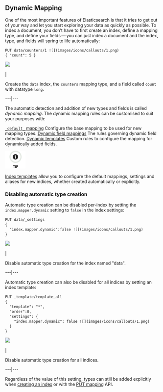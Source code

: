 ## Dynamic Mapping

One of the most important features of Elasticsearch is that it tries to get out of your way and let you start exploring your data as quickly as possible. To index a document, you don’t have to first create an index, define a mapping type, and define your fields — you can just index a document and the index, type, and fields will spring to life automatically:
    
    
    PUT data/counters/1 ![](images/icons/callouts/1.png)
    { "count": 5 }

![](images/icons/callouts/1.png)

| 

Creates the `data` index, the `counters` mapping type, and a field called `count` with datatype `long`.   
  
---|---  
  
The automatic detection and addition of new types and fields is called _dynamic mapping_. The dynamic mapping rules can be customised to suit your purposes with:

[`_default_` mapping](default-mapping.html "_default_ mapping")
     Configure the base mapping to be used for new mapping types. 
[Dynamic field mappings](dynamic-field-mapping.html "Dynamic field mapping")
     The rules governing dynamic field detection. 
[Dynamic templates](dynamic-templates.html "Dynamic templates")
     Custom rules to configure the mapping for dynamically added fields. 

![Tip](images/icons/tip.png)

[Index templates](indices-templates.html "Index Templates") allow you to configure the default mappings, settings and aliases for new indices, whether created automatically or explicitly.

### Disabling automatic type creation

Automatic type creation can be disabled per-index by setting the `index.mapper.dynamic` setting to `false` in the index settings:
    
    
    PUT data/_settings
    {
      "index.mapper.dynamic":false ![](images/icons/callouts/1.png)
    }

![](images/icons/callouts/1.png)

| 

Disable automatic type creation for the index named "data".   
  
---|---  
  
Automatic type creation can also be disabled for all indices by setting an index template:
    
    
    PUT _template/template_all
    {
      "template": "*",
      "order":0,
      "settings": {
        "index.mapper.dynamic": false ![](images/icons/callouts/1.png)
      }
    }

![](images/icons/callouts/1.png)

| 

Disable automatic type creation for all indices.   
  
---|---  
  
Regardless of the value of this setting, types can still be added explicitly when [creating an index](indices-create-index.html "Create Index") or with the [PUT mapping](indices-put-mapping.html "Put Mapping") API.

